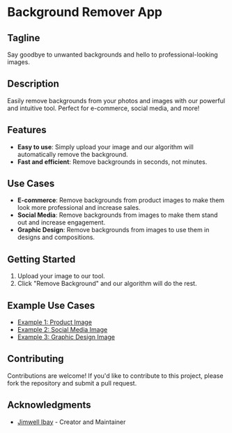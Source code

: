 # Background Remover App

## Tagline
Say goodbye to unwanted backgrounds and hello to professional-looking images.

## Description
Easily remove backgrounds from your photos and images with our powerful and intuitive tool. Perfect for e-commerce, social media, and more!

## Features

* **Easy to use**: Simply upload your image and our algorithm will automatically remove the background.
* **Fast and efficient**: Remove backgrounds in seconds, not minutes.

## Use Cases

* **E-commerce**: Remove backgrounds from product images to make them look more professional and increase sales.
* **Social Media**: Remove backgrounds from images to make them stand out and increase engagement.
* **Graphic Design**: Remove backgrounds from images to use them in designs and compositions.

## Getting Started

1. Upload your image to our tool.
2. Click "Remove Background" and our algorithm will do the rest.

## Example Use Cases

* [Example 1: Product Image](https://example.com/product-image)
* [Example 2: Social Media Image](https://example.com/social-media-image)
* [Example 3: Graphic Design Image](https://example.com/graphic-design-image)

## Contributing

Contributions are welcome! If you'd like to contribute to this project, please fork the repository and submit a pull request.

## Acknowledgments

* [Jimwell Ibay](https://your-website.com) - Creator and Maintainer